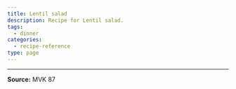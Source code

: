 ```yaml
---
title: Lentil salad
description: Recipe for Lentil salad.
tags:
  - dinner
categories:
  - recipe-reference
type: page
---
```


---

**Source:** MVK 87